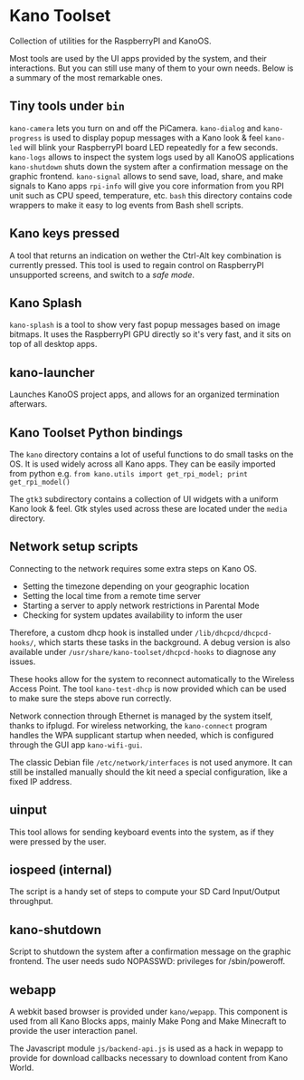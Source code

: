 # Kano Toolset

Collection of utilities for the RaspberryPI and KanoOS.

Most tools are used by the UI apps provided by the system, and their interactions.
But you can still use many of them to your own needs. Below is a summary of the most remarkable ones.

## Tiny tools under `bin`

`kano-camera` lets you turn on and off the PiCamera.
`kano-dialog` and `kano-progress` is used to display popup messages with a Kano look & feel
`kano-led` will blink your RaspberryPI board LED repeatedly for a few seconds.
`kano-logs` allows to inspect the system logs used by all KanoOS applications
`kano-shutdown` shuts down the system after a confirmation message on the graphic frontend.
`kano-signal` allows to send save, load, share, and make signals to Kano apps
`rpi-info` will give you core information from you RPI unit such as CPU speed, temperature, etc.
`bash` this directory contains code wrappers to make it easy to log events from Bash shell scripts.

## Kano keys pressed

A tool that returns an indication on wether the Ctrl-Alt key combination is currently pressed.
This tool is used to regain control on RaspberryPI unsupported screens, and switch to a *safe mode*.

## Kano Splash

`kano-splash` is a tool to show very fast popup messages based on image bitmaps.
It uses the RaspberryPI GPU directly so it's very fast, and it sits on top of all desktop apps.

## kano-launcher

Launches KanoOS project apps, and allows for an organized termination afterwars.

## Kano Toolset Python bindings

The `kano` directory contains a lot of useful functions to do small tasks on the OS.
It is used widely across all Kano apps. They can be easily imported 
from python e.g. ```from kano.utils import get_rpi_model; print get_rpi_model()```

The `gtk3` subdirectory contains a collection of UI widgets with a uniform Kano look & feel.
Gtk styles used across these are located under the `media` directory.

## Network setup scripts

Connecting to the network requires some extra steps on Kano OS.

 * Setting the timezone depending on your geographic location
 * Setting the local time from a remote time server
 * Starting a server to apply network restrictions in Parental Mode
 * Checking for system updates availability to inform the user

Therefore, a custom dhcp hook is installed under `/lib/dhcpcd/dhcpcd-hooks/`, which starts
these tasks in the background. A debug version is also available under
`/usr/share/kano-toolset/dhcpcd-hooks` to diagnose any issues.

These hooks allow for the system to reconnect automatically to the Wireless Access Point.
The tool `kano-test-dhcp` is now provided which can be used to make sure the steps above run correctly.

Network connection through Ethernet is managed by the system itself, thanks to ifplugd.
For wireless networking, the `kano-connect` program handles the WPA supplicant startup when needed,
which is configured through the GUI app `kano-wifi-gui`.

The classic Debian file `/etc/network/interfaces` is not used anymore. It can still be installed manually
should the kit need a special configuration, like a fixed IP address.

## uinput

This tool allows for sending keyboard events into the system, as if they were pressed by the user.

## iospeed (internal)

The script is a handy set of steps to compute your SD Card Input/Output throughput.

## kano-shutdown

Script to shutdown the system after a confirmation message on the graphic frontend.
The user needs sudo NOPASSWD: privileges for /sbin/poweroff.

## webapp

A webkit based browser is provided under `kano/wepapp`. This component is used from
all Kano Blocks apps, mainly Make Pong and Make Minecraft to provide the user interaction panel.

The Javascript module `js/backend-api.js` is used as a hack in wepapp to provide for
download callbacks necessary to download content from Kano World.
